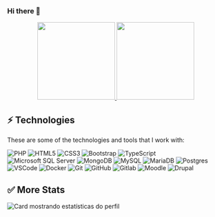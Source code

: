 ### Hi there 👋

<div align="center">
  <a href="https://github.com/jonathasalves8">
    <img height="180em" src="https://github-readme-stats.vercel.app/api?username=jonathasalves8&show_icons=true&theme=dracula&include_all_commits=true&count_private=true"/>
    <img height="180em" src="https://github-readme-stats.vercel.app/api/top-langs/?username=jonathasalves8&layout=compact&langs_count=7&theme=dracula"/>
  </a>
</div>

## ⚡ Technologies

These are some of the technologies and tools that I work with:

![PHP](https://img.shields.io/badge/PHP-777BB4?style=flat-square&logo=php&logoColor=white)
![HTML5](https://img.shields.io/badge/-HTML5-E34F26?style=flat-square&logo=html5&logoColor=white)
![CSS3](https://img.shields.io/badge/-CSS3-1572B6?style=flat-square&logo=css3)
![Bootstrap](https://img.shields.io/badge/-Bootstrap-563D7C?style=flat-square&logo=bootstrap)
![TypeScript](https://img.shields.io/badge/-TypeScript-007ACC?style=flat-square&logo=typescript)
![Microsoft SQL Server](https://img.shields.io/badge/-SQL%20Server-CC2927?style=flat-square&logo=microsoft-sql-server&logoColor=white)
![MongoDB](https://img.shields.io/badge/-MongoDB-black?style=flat-square&logo=mongodb)
![MySQL](https://img.shields.io/badge/-MySQL-4479A1?style=flat-square&logo=mysql&logoColor=white)
![MariaDB](https://img.shields.io/badge/MariaDB-003545?style=flat-square&logo=mariadb&logoColor=white)
![Postgres](https://img.shields.io/badge/postgres-%23316192.svg?style=flat-square&&logo=postgresql&logoColor=white)
![VSCode](https://img.shields.io/badge/-VSCode-007ACC?style=flat-square&logo=visual-studio-code&logoColor=white)
![Docker](https://img.shields.io/badge/-Docker-2496ED?style=flat-square&logo=docker&logoColor=white)
![Git](https://img.shields.io/badge/-Git-black?style=flat-square&logo=git)
![GitHub](https://img.shields.io/badge/-GitHub-181717?style=flat-square&logo=github)
![Gitlab](https://img.shields.io/badge/GitLab-100000?style=flat-square&logo=gitlab)
![Moodle](https://img.shields.io/badge/Moodle-100000?style=flat-square&logo=moodle)
![Drupal](https://img.shields.io/badge/Drupal-100000?style=flat-square&logo=drupal)

## :white_check_mark: More Stats

![Card mostrando estatísticas do perfil](https://github-profile-summary-cards.vercel.app/api/cards/profile-details?username=jonathasalves8&theme=dracula)
